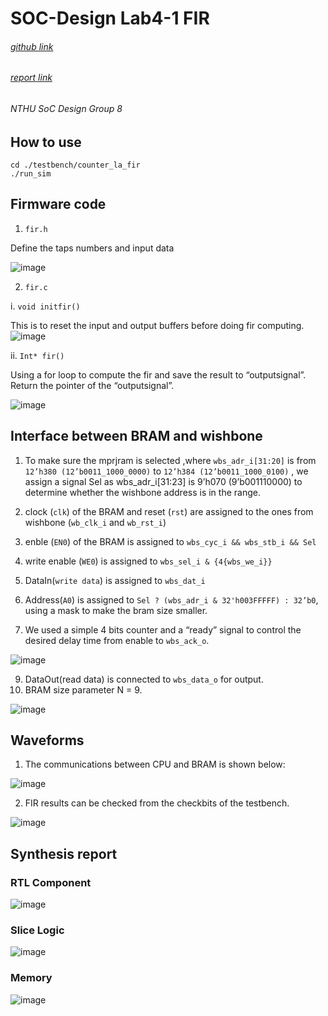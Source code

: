 # SOC-Design Lab4-1 FIR

###### [github link](https://github.com/Charlee0207/SOC-Design/tree/main/Lab4-1)

###### [report link](https://hackmd.io/t2MGdG8YR6KK3hUI9ARmEw)

###### NTHU SoC Design Group 8

## How to use

```
cd ./testbench/counter_la_fir
./run_sim
```

## Firmware code
1. `fir.h`
   
Define the taps numbers and input data

![image](https://github.com/Charlee0207/SOC-Design/assets/85032763/3b45357e-9fd1-4278-960b-b374d0830e41)

2.  `fir.c`
   
   i.   `void initfir()`

This is to reset the input and output buffers before doing fir computing.
![image](https://github.com/Charlee0207/SOC-Design/assets/85032763/885e1b29-b3ab-4eba-82a9-b45ce0f1aea3)

   ii.  `Int* fir()`

 Using a for loop to compute the fir and save the result to “outputsignal”.
 Return the pointer of the “outputsignal”.
    
 ![image](https://github.com/Charlee0207/SOC-Design/assets/85032763/36a5dc5f-496e-4552-b51e-22d951b6aad5)

## Interface between BRAM and wishbone

1. To make sure the mprjram is selected ,where `wbs_adr_i[31:20]` is from `12’h380 (12’b0011_1000_0000)` to `12’h384 (12’b0011_1000_0100)` ,
we assign a signal Sel as wbs_adr_i[31:23] is 9’h070 (9’b001110000) to determine whether the wishbone address is in the range.

2. clock (`clk`) of the BRAM and reset (`rst`) are assigned to the ones from wishbone (`wb_clk_i` and `wb_rst_i`)
3. enble (`EN0`) of the BRAM is assigned to `wbs_cyc_i && wbs_stb_i && Sel`
4. write enable (`WE0`) is assigned to `wbs_sel_i & {4{wbs_we_i}}`
5. DataIn(`write data`) is assigned to `wbs_dat_i`
6. Address(`A0`) is assigned to `Sel ? (wbs_adr_i & 32'h003FFFFF) : 32’b0`, using a mask to make the bram size smaller.
7. We used a simple 4 bits counter and a “ready” signal to control the desired delay time from enable to `wbs_ack_o`.
   
![image](https://github.com/Charlee0207/SOC-Design/assets/85032763/5e78b378-96eb-41ff-a9b5-7c4340c08335)
  
9. DataOut(read data) is connected to `wbs_data_o` for output.
10. BRAM size parameter N = 9.

![image](https://github.com/Charlee0207/SOC-Design/assets/85032763/a8a03db4-6501-4128-8686-6f21b261b604)

## Waveforms

1. The communications between CPU and BRAM is shown below:

![image](https://github.com/Charlee0207/SOC-Design/assets/85032763/74db26c1-3537-4d26-930e-e4c62ba305fb)

2. FIR results can be checked from the checkbits of the testbench.

![image](https://github.com/Charlee0207/SOC-Design/assets/85032763/1e2dd66f-a7b5-41ce-92fe-15638526b0a9)

## Synthesis report
### RTL Component
![image](https://github.com/Charlee0207/SOC-Design/assets/85032763/ab4232fe-1b35-4dc6-a483-65d48591f7df)

### Slice Logic
![image](https://github.com/Charlee0207/SOC-Design/assets/85032763/ed958345-c6c4-4316-8168-ca7af4788d34)


### Memory
![image](https://github.com/Charlee0207/SOC-Design/assets/85032763/858b62f9-ce3a-4a17-9d10-0e35ec23133d)








